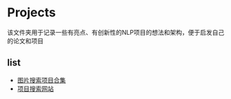 # Projects
该文件夹用于记录一些有亮点、有创新性的NLP项目的想法和架构，便于启发自己的论文和项目





## list

- [图片搜索项目合集](https://www.sbert.net/examples/applications/image-search/README.html)
- [项目搜索网站](https://paperswithcode.com/)

